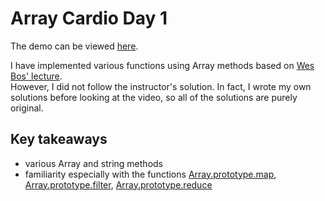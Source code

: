 # Array Cardio Day 1   
The demo can be viewed [here](https://ebaek88.github.io/JavaScript30/04-Array_Cardio_Day_1/index-START.html).   

I have implemented various functions using Array methods based on [Wes Bos' lecture](https://youtu.be/HB1ZC7czKRs?si=otgzAVtre1yZzq2r).   
However, I did not follow the instructor's solution. In fact, I wrote my own solutions before looking at the video, so all of the solutions are purely original.
   
## Key takeaways
- various Array and string methods
- familiarity especially with the functions [Array.prototype.map](https://developer.mozilla.org/en-US/docs/Web/JavaScript/Reference/Global_Objects/Array/map), [Array.prototype.filter](https://developer.mozilla.org/en-US/docs/Web/JavaScript/Reference/Global_Objects/Array/filter), [Array.prototype.reduce](https://developer.mozilla.org/en-US/docs/Web/JavaScript/Reference/Global_Objects/Array/reduce)
